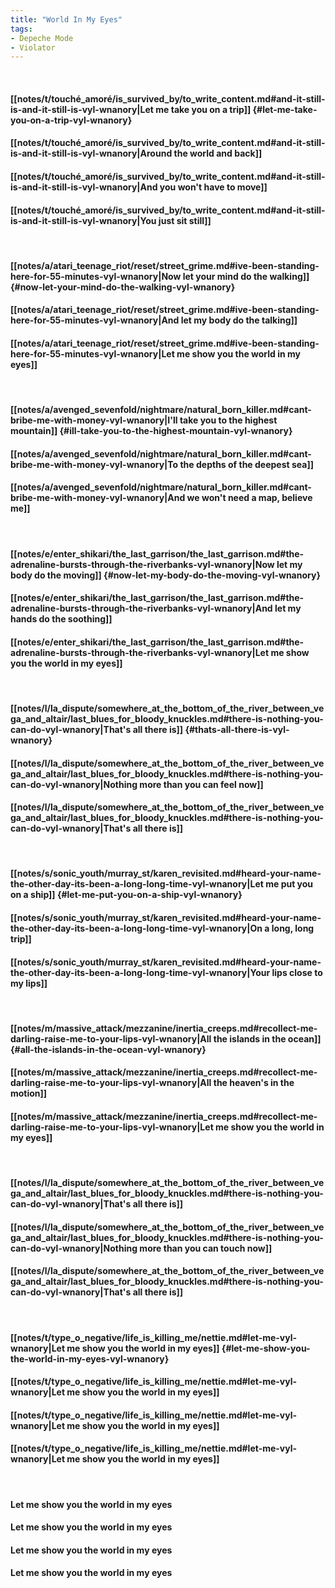 ```yaml
---
title: "World In My Eyes"
tags:
- Depeche Mode
- Violator
---
```

&nbsp;
#### [[notes/t/touché_amoré/is_survived_by/to_write_content.md#and-it-still-is-and-it-still-is-vyl-wnanory|Let me take you on a trip]] {#let-me-take-you-on-a-trip-vyl-wnanory}
#### [[notes/t/touché_amoré/is_survived_by/to_write_content.md#and-it-still-is-and-it-still-is-vyl-wnanory|Around the world and back]]
#### [[notes/t/touché_amoré/is_survived_by/to_write_content.md#and-it-still-is-and-it-still-is-vyl-wnanory|And you won't have to move]]
#### [[notes/t/touché_amoré/is_survived_by/to_write_content.md#and-it-still-is-and-it-still-is-vyl-wnanory|You just sit still]]
&nbsp;
#### [[notes/a/atari_teenage_riot/reset/street_grime.md#ive-been-standing-here-for-55-minutes-vyl-wnanory|Now let your mind do the walking]] {#now-let-your-mind-do-the-walking-vyl-wnanory}
#### [[notes/a/atari_teenage_riot/reset/street_grime.md#ive-been-standing-here-for-55-minutes-vyl-wnanory|And let my body do the talking]]
#### [[notes/a/atari_teenage_riot/reset/street_grime.md#ive-been-standing-here-for-55-minutes-vyl-wnanory|Let me show you the world in my eyes]]
&nbsp;
#### [[notes/a/avenged_sevenfold/nightmare/natural_born_killer.md#cant-bribe-me-with-money-vyl-wnanory|I'll take you to the highest mountain]] {#ill-take-you-to-the-highest-mountain-vyl-wnanory}
#### [[notes/a/avenged_sevenfold/nightmare/natural_born_killer.md#cant-bribe-me-with-money-vyl-wnanory|To the depths of the deepest sea]]
#### [[notes/a/avenged_sevenfold/nightmare/natural_born_killer.md#cant-bribe-me-with-money-vyl-wnanory|And we won't need a map, believe me]]
&nbsp;
#### [[notes/e/enter_shikari/the_last_garrison/the_last_garrison.md#the-adrenaline-bursts-through-the-riverbanks-vyl-wnanory|Now let my body do the moving]] {#now-let-my-body-do-the-moving-vyl-wnanory}
#### [[notes/e/enter_shikari/the_last_garrison/the_last_garrison.md#the-adrenaline-bursts-through-the-riverbanks-vyl-wnanory|And let my hands do the soothing]]
#### [[notes/e/enter_shikari/the_last_garrison/the_last_garrison.md#the-adrenaline-bursts-through-the-riverbanks-vyl-wnanory|Let me show you the world in my eyes]]
&nbsp;
#### [[notes/l/la_dispute/somewhere_at_the_bottom_of_the_river_between_vega_and_altair/last_blues_for_bloody_knuckles.md#there-is-nothing-you-can-do-vyl-wnanory|That's all there is]] {#thats-all-there-is-vyl-wnanory}
#### [[notes/l/la_dispute/somewhere_at_the_bottom_of_the_river_between_vega_and_altair/last_blues_for_bloody_knuckles.md#there-is-nothing-you-can-do-vyl-wnanory|Nothing more than you can feel now]]
#### [[notes/l/la_dispute/somewhere_at_the_bottom_of_the_river_between_vega_and_altair/last_blues_for_bloody_knuckles.md#there-is-nothing-you-can-do-vyl-wnanory|That's all there is]]
&nbsp;
#### [[notes/s/sonic_youth/murray_st/karen_revisited.md#heard-your-name-the-other-day-its-been-a-long-long-time-vyl-wnanory|Let me put you on a ship]] {#let-me-put-you-on-a-ship-vyl-wnanory}
#### [[notes/s/sonic_youth/murray_st/karen_revisited.md#heard-your-name-the-other-day-its-been-a-long-long-time-vyl-wnanory|On a long, long trip]]
#### [[notes/s/sonic_youth/murray_st/karen_revisited.md#heard-your-name-the-other-day-its-been-a-long-long-time-vyl-wnanory|Your lips close to my lips]]
&nbsp;
#### [[notes/m/massive_attack/mezzanine/inertia_creeps.md#recollect-me-darling-raise-me-to-your-lips-vyl-wnanory|All the islands in the ocean]] {#all-the-islands-in-the-ocean-vyl-wnanory}
#### [[notes/m/massive_attack/mezzanine/inertia_creeps.md#recollect-me-darling-raise-me-to-your-lips-vyl-wnanory|All the heaven's in the motion]]
#### [[notes/m/massive_attack/mezzanine/inertia_creeps.md#recollect-me-darling-raise-me-to-your-lips-vyl-wnanory|Let me show you the world in my eyes]]
&nbsp;
#### [[notes/l/la_dispute/somewhere_at_the_bottom_of_the_river_between_vega_and_altair/last_blues_for_bloody_knuckles.md#there-is-nothing-you-can-do-vyl-wnanory|That's all there is]]
#### [[notes/l/la_dispute/somewhere_at_the_bottom_of_the_river_between_vega_and_altair/last_blues_for_bloody_knuckles.md#there-is-nothing-you-can-do-vyl-wnanory|Nothing more than you can touch now]]
#### [[notes/l/la_dispute/somewhere_at_the_bottom_of_the_river_between_vega_and_altair/last_blues_for_bloody_knuckles.md#there-is-nothing-you-can-do-vyl-wnanory|That's all there is]]
&nbsp;
#### [[notes/t/type_o_negative/life_is_killing_me/nettie.md#let-me-vyl-wnanory|Let me show you the world in my eyes]] {#let-me-show-you-the-world-in-my-eyes-vyl-wnanory}
#### [[notes/t/type_o_negative/life_is_killing_me/nettie.md#let-me-vyl-wnanory|Let me show you the world in my eyes]]
#### [[notes/t/type_o_negative/life_is_killing_me/nettie.md#let-me-vyl-wnanory|Let me show you the world in my eyes]]
#### [[notes/t/type_o_negative/life_is_killing_me/nettie.md#let-me-vyl-wnanory|Let me show you the world in my eyes]]
&nbsp;
#### Let me show you the world in my eyes
#### Let me show you the world in my eyes
#### Let me show you the world in my eyes
#### Let me show you the world in my eyes
